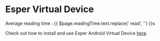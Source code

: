 # Esper Virtual Device <Badge text="Preview Release" type="tip"/>
<div class="avg-reading-time">Average reading time : {{ $page.readingTime.text.replace(' read', '') }}s</div>

Check out how to install and use Esper Android Virtual Device [here](https://docs.esper.io/home/esperplugin.html#esper-android-virtual-device).
